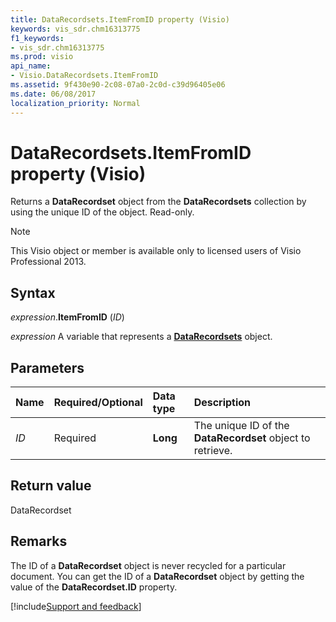 ```yaml
---
title: DataRecordsets.ItemFromID property (Visio)
keywords: vis_sdr.chm16313775
f1_keywords:
- vis_sdr.chm16313775
ms.prod: visio
api_name:
- Visio.DataRecordsets.ItemFromID
ms.assetid: 9f430e90-2c08-07a0-2c0d-c39d96405e06
ms.date: 06/08/2017
localization_priority: Normal
---
```



# DataRecordsets.ItemFromID property (Visio)

Returns a **DataRecordset** object from the **DataRecordsets** collection by using the unique ID of the object. Read-only.

> [!NOTE] 
> This Visio object or member is available only to licensed users of Visio Professional 2013.


## Syntax

_expression_.**ItemFromID** (_ID_)

_expression_ A variable that represents a **[DataRecordsets](Visio.DataRecordsets.md)** object.


## Parameters

|Name|Required/Optional|Data type|Description|
|:-----|:-----|:-----|:-----|
| _ID_|Required| **Long**|The unique ID of the **DataRecordset** object to retrieve.|

## Return value

DataRecordset


## Remarks

The ID of a **DataRecordset** object is never recycled for a particular document. You can get the ID of a **DataRecordset** object by getting the value of the **DataRecordset.ID** property.

[!include[Support and feedback](~/includes/feedback-boilerplate.md)]